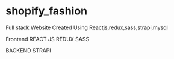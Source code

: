 # shopify_fashion
Full stack Website Created Using Reactjs,redux,sass,strapi,mysql

  Frontend
  REACT JS
  REDUX
  SASS

BACKEND
STRAPI
